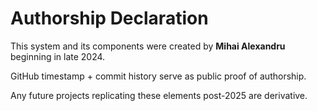 # Authorship Declaration

This system and its components were created by **Mihai Alexandru** beginning in late 2024.

GitHub timestamp + commit history serve as public proof of authorship.

Any future projects replicating these elements post-2025 are derivative.

